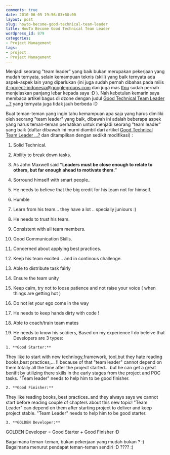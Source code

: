 ```yaml
---
comments: true
date: 2010-06-05 19:56:03+00:00
layout: post
slug: howto-become-good-technical-team-leader
title: HowTo Become Good Technical Team Leader
wordpress_id: 879
categories:
- Project Management
tags:
- project
- Project Management
---
```


Menjadi seorang "team leader" yang baik bukan merupakan pekerjaan yang mudah ternyata, selain kemampuan teknis (skill) yang baik ternyata ada aspek-aspek lain yang diperlukan (ini juga sudah pernah dibahas pada milis [it-project-indonesia@googlegroups.com](mailto:it-project-indonesia@googlegroups.com) dan juga mas [Ifnu](http://ifnu.artivisi.com/) sudah pernah menjelaskan panjang lebar kepada saya :D ). Nah kebetulan kemarin saya membaca artikel bagus di dzone dengan judul [Good Technical Team Leader …?](http://agile.dzone.com/news/good-technical-team-leader-…?utm_source=feedburner&utm_medium=feed&utm_campaign=Feed:+javalobby/frontpage+(Javalobby+/+Java+Zone)&utm_content=Google+Reader) yang ternyata juga tidak jauh berbeda :D 

Buat teman-teman yang ingin tahu kemampuan apa saja yang harus dimiliki oleh seorang "team leader" yang baik, dibawah ini adalah beberapa aspek yang harus teman-teman perhatikan untuk menjadi seorang "team leader" yang baik (daftar dibawah ini murni diambil dari artikel [Good Technical Team Leader …?](http://agile.dzone.com/news/good-technical-team-leader-…?utm_source=feedburner&utm_medium=feed&utm_campaign=Feed:+javalobby/frontpage+(Javalobby+/+Java+Zone)&utm_content=Google+Reader) dan ditampilkan dengan sedikit modifikasi) :




  1. Solid Technical.


  2. Ability to break down tasks.


  3. As John Maxwell said **“Leaders must be close enough to relate to others, but far enough ahead to motivate them.”**


  4. Sorround himself with smart people..


  5. He needs to believe that the big credit for his team not for himself.


  6. Humble


  7. Learn from his team… they have a lot .. specially juniours :)


  8. He needs to trust his team.

<!-- more -->

  9. Consistent with all team members.


  10. Good Communication Skills.


  11. Concerned about applying best practices.


  12. Keep his team excited… and in continous challenge.


  13. Able to distribute task fairly


  14. Ensure the team unity


  15. Keep calm, try not to loose patience and not raise your voice ( when things are getting hot )


  16. Do not let your ego come in the way


  17. He needs to keep hands dirty with code !


  18. Able to coach/train team mates


  19. He needs to know his soldiers, Based on my experience I do beleive that Developers are 3 types:


    1. **Good Starter:**
They like to start with new technlogy,framework, tool,but they hate reading books,best practices,… !! because of that "team leader" cannot depend on them totally all the time after the project started… but he can get a great benifit by utilizing there skills in the early stages from the project and POC tasks. "Team leader" needs to help him to be good finisher.



    2. **Good Finisher:**
They like reading books, best practices..and they always says we cannot start before reading couple of chapters about this new topic! "Team Leader" can depend on them after starting project to deliver and keep project stable. "Team Leader" needs to help him to be good starter.



    3. **GOLDEN Developer:**
GOLDEN Developer = Good Starter + Good Finisher :D 







Bagaimana teman-teman, bukan pekerjaan yang mudah bukan ? :) Bagaimana menurut pendapat teman-teman sendiri :D ???? :)

